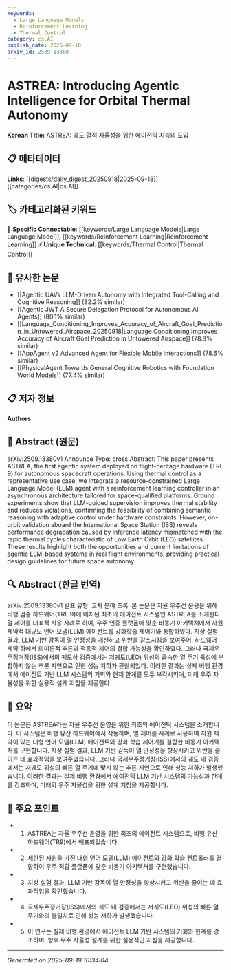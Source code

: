 ```yaml
---
keywords:
  - Large Language Models
  - Reinforcement Learning
  - Thermal Control
category: cs.AI
publish_date: 2025-09-18
arxiv_id: 2509.13380
---
```


<!-- KEYWORD_LINKING_METADATA:
{
  "processed_timestamp": "2025-09-22 22:41:04.647460",
  "vocabulary_version": "1.0",
  "selected_keywords": [
    "Large Language Models",
    "Reinforcement Learning",
    "Thermal Control"
  ],
  "rejected_keywords": [
    "International Space Station"
  ],
  "similarity_scores": {
    "Large Language Models": 0.8,
    "Reinforcement Learning": 0.78,
    "Thermal Control": 0.7
  },
  "extraction_method": "AI_prompt_based",
  "budget_applied": true
}
-->


# ASTREA: Introducing Agentic Intelligence for Orbital Thermal Autonomy

**Korean Title:** ASTREA: 궤도 열적 자율성을 위한 에이전틱 지능의 도입

## 📋 메타데이터

**Links**: [[digests/daily_digest_20250918|2025-09-18]]   [[categories/cs.AI|cs.AI]]

## 🏷️ 카테고리화된 키워드
**🔗 Specific Connectable**: [[keywords/Large Language Models|Large Language Model]], [[keywords/Reinforcement Learning|Reinforcement Learning]]
**⚡ Unique Technical**: [[keywords/Thermal Control|Thermal Control]]

## 🔗 유사한 논문
- [[Agentic UAVs LLM-Driven Autonomy with Integrated Tool-Calling and Cognitive Reasoning]] (82.2% similar)
- [[Agentic JWT A Secure Delegation Protocol for Autonomous AI Agents]] (80.1% similar)
- [[Language_Conditioning_Improves_Accuracy_of_Aircraft_Goal_Prediction_in_Untowered_Airspace_20250918|Language Conditioning Improves Accuracy of Aircraft Goal Prediction in Untowered Airspace]] (78.8% similar)
- [[AppAgent v2 Advanced Agent for Flexible Mobile Interactions]] (78.6% similar)
- [[PhysicalAgent Towards General Cognitive Robotics with Foundation World Models]] (77.4% similar)

## 📋 저자 정보

**Authors:** 

## 📄 Abstract (원문)

arXiv:2509.13380v1 Announce Type: cross 
Abstract: This paper presents ASTREA, the first agentic system deployed on flight-heritage hardware (TRL 9) for autonomous spacecraft operations. Using thermal control as a representative use case, we integrate a resource-constrained Large Language Model (LLM) agent with a reinforcement learning controller in an asynchronous architecture tailored for space-qualified platforms. Ground experiments show that LLM-guided supervision improves thermal stability and reduces violations, confirming the feasibility of combining semantic reasoning with adaptive control under hardware constraints. However, on-orbit validation aboard the International Space Station (ISS) reveals performance degradation caused by inference latency mismatched with the rapid thermal cycles characteristic of Low Earth Orbit (LEO) satellites. These results highlight both the opportunities and current limitations of agentic LLM-based systems in real flight environments, providing practical design guidelines for future space autonomy.

## 🔍 Abstract (한글 번역)

arXiv:2509.13380v1 발표 유형: 교차 분야
초록: 본 논문은 자율 우주선 운용을 위해 비행 검증 하드웨어(TRL 9)에 배치된 최초의 에이전트 시스템인 ASTREA를 소개한다. 열 제어를 대표적 사용 사례로 하여, 우주 인증 플랫폼에 맞춘 비동기 아키텍처에서 자원 제약적 대규모 언어 모델(LLM) 에이전트를 강화학습 제어기와 통합하였다. 지상 실험 결과, LLM 기반 감독이 열 안정성을 개선하고 위반을 감소시킴을 보여주어, 하드웨어 제약 하에서 의미론적 추론과 적응적 제어의 결합 가능성을 확인하였다. 그러나 국제우주정거장(ISS)에서의 궤도상 검증에서는 저궤도(LEO) 위성의 급속한 열 주기 특성에 부합하지 않는 추론 지연으로 인한 성능 저하가 관찰되었다. 이러한 결과는 실제 비행 환경에서 에이전트 기반 LLM 시스템의 기회와 현재 한계를 모두 부각시키며, 미래 우주 자율성을 위한 실용적 설계 지침을 제공한다.

## 📝 요약

이 논문은 ASTREA라는 자율 우주선 운영을 위한 최초의 에이전틱 시스템을 소개합니다. 이 시스템은 비행 유산 하드웨어에서 작동하며, 열 제어를 사례로 사용하여 자원 제약이 있는 대형 언어 모델(LLM) 에이전트와 강화 학습 제어기를 결합한 비동기 아키텍처를 구현합니다. 지상 실험 결과, LLM 기반 감독이 열 안정성을 향상시키고 위반을 줄이는 데 효과적임을 보여주었습니다. 그러나 국제우주정거장(ISS)에서의 궤도 내 검증에서는 저궤도 위성의 빠른 열 주기에 맞지 않는 추론 지연으로 인해 성능 저하가 발생했습니다. 이러한 결과는 실제 비행 환경에서 에이전틱 LLM 기반 시스템의 가능성과 한계를 강조하며, 미래의 우주 자율성을 위한 설계 지침을 제공합니다.

## 🎯 주요 포인트

- 1. ASTREA는 자율 우주선 운영을 위한 최초의 에이전트 시스템으로, 비행 유산 하드웨어(TR9)에서 배포되었습니다.

- 2. 제한된 자원을 가진 대형 언어 모델(LLM) 에이전트와 강화 학습 컨트롤러를 결합하여 우주 적합 플랫폼에 맞춘 비동기 아키텍처를 구현했습니다.

- 3. 지상 실험 결과, LLM 기반 감독이 열 안정성을 향상시키고 위반을 줄이는 데 효과적임을 확인했습니다.

- 4. 국제우주정거장(ISS)에서의 궤도 내 검증에서는 저궤도(LEO) 위성의 빠른 열 주기와의 불일치로 인해 성능 저하가 발생했습니다.

- 5. 이 연구는 실제 비행 환경에서 에이전트 LLM 기반 시스템의 기회와 한계를 강조하며, 향후 우주 자율성 설계를 위한 실용적인 지침을 제공합니다.

---

*Generated on 2025-09-19 10:34:04*